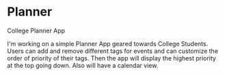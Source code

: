# Planner
College Planner App

I'm working on a simple Planner App geared towards College Students. Users can add and remove different tags for events and can customize the order of priority of their tags. Then the app will display the highest priority at the top going down. Also will have a calendar view.
